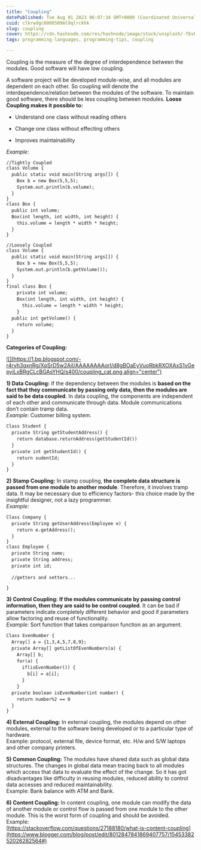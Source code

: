 ```yaml
---
title: "Coupling"
datePublished: Tue Aug 01 2023 06:07:34 GMT+0000 (Coordinated Universal Time)
cuid: clkrwdgc8000509ml9qlrckhk
slug: coupling
cover: https://cdn.hashnode.com/res/hashnode/image/stock/unsplash/-T6vP7ZGz0Q/upload/591d76380d115ecfcd6df7d7d0b9a321.jpeg
tags: programming-languages, programming-tips, coupling

---
```


Coupling is the measure of the degree of interdependence between the modules. Good software will have low coupling.

A software project will be developed module-wise, and all modules are dependent on each other. So coupling will denote the interdependence/relation between the modules of the software. To maintain good software, there should be less coupling between modules. **Loose Coupling makes it possible to:**

* Understand one class without reading others
    
* Change one class without effecting others
    
* Improves maintainability
    

*Example:*

`//Tightly Coupled`  
`class Volume {`  
 `public static void main(String args[]) {`  
  `Box b = new Box(5,5,5);`  
  `System.out.println(b.volume);`  
 `}`  
`}`  
`class Box {`  
 `public int volume;`  
 `Box(int length, int width, int height) {`  
  `this.volume = length * width * height;`  
 `}`  
`}`

`//Loosely Coupled`  
`class Volume {`  
 `public static void main(String args[]) {`  
  `Box b = new Box(5,5,5);`  
  `System.out.println(b.getVolume());`  
 `}`  
`}`  
`final class Box {`  
  `private int volume;`  
  `Box(int length, int width, int height) {`  
   `this.volume = length * width * height;`  
  `}`  
 `public int getVolume() {`  
  `return volume;`  
 `}`  
`}`

**Categories of Coupling:**

[![](https://1.bp.blogspot.com/-r4rvh3qxnRg/XpSrD5w2AiI/AAAAAAAAorI/d8gBOaEyVuoRbkRXOXAxS1vGepyiLxBRgCLcBGAsYHQ/s400/coupling_cat.png align="center")](https://www.blogger.com/blog/post/edit/8012847841869407757/1545338252026282564#)

**1) Data Coupling:** If the dependency between the modules is **based on the fact that they communicate by passing only data, then the modules are said to be data coupled**. In data coupling, the components are independent of each other and communicate through data. Module communications don’t contain tramp data.  
*Example:* Customer billing system.

`Class Student {`  
 `private String getStudentAddress() {`  
  `return database.returnAddress(getStudentId())`  
 `}`  
 `private int getStudentId() {`  
  `return sudentId;`  
 `}`  
`}`

**2) Stamp Coupling:** In stamp coupling, **the complete data structure is passed from one module to another module**. Therefore, it involves tramp data. It may be necessary due to efficiency factors- this choice made by the insightful designer, not a lazy programmer.  
*Example:*

`Class Company {`  
 `private String getUserAddress(Employee e) {`  
  `return e.getAddress();`  
 `}`  
`}`  
`class Employee {`  
 `private String name;`  
 `private String address;`  
 `private int id;`

 `//getters and setters...`

`}`

**3) Control Coupling:** **If the modules communicate by passing control information, then they are said to be control coupled**. It can be bad if parameters indicate completely different behavior and good if parameters allow factoring and reuse of functionality.  
*Example:* Sort function that takes comparison function as an argument.

`Class EvenNumber {`  
 `Array[] a = {1,3,4,5,7,8,9};`  
 `private Array[] getListOfEvenNumbers(a) {`  
  `Array[] b;`  
  `for(a) {`  
   `if(isEvenNumber()) {`  
    `b[i] = a[i];`  
   `}`  
  `}`  
 `private boolean isEvenNumber(int number) {`  
  `return number%2 == 0`  
 `}`  
`}`

**4) External Coupling:** In external coupling, the modules depend on other modules, external to the software being developed or to a particular type of hardware.  
Example: protocol, external file, device format, etc. H/w and S/W laptops and other company printers.

**5) Common Coupling:** The modules have shared data such as global data structures. The changes in global data mean tracing back to all modules which access that data to evaluate the effect of the change. So it has got disadvantages like difficulty in reusing modules, reduced ability to control data accesses and reduced maintainability.  
Example: Bank balance with ATM and Bank.

**6) Content Coupling:** In content coupling, one module can modify the data of another module or control flow is passed from one module to the other module. This is the worst form of coupling and should be avoided.  
Example:  
[https://stackoverflow.com/questions/27188180/what-is-content-coupling](https://www.blogger.com/blog/post/edit/8012847841869407757/1545338252026282564#)